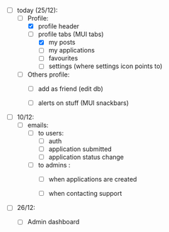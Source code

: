 


- [ ] today (25/12):
  - [ ] Profile:
    - [x] profile header 
    - [ ] profile tabs (MUI tabs)
      - [x] my posts
      - [ ] my applications
      - [ ] favourites
      - [ ] settings (where settings icon points to)
  - [ ] Others profile: 
    - [ ] add as friend (edit db)
    - [ ] alerts on stuff (MUI snackbars)


- [ ] 10/12: 
  - [ ] emails: 
    - [ ] to users: 
      - [ ] auth
      - [ ] application submitted 
      - [ ] application status change 
    - [ ] to admins : 
      - [ ] when applications are created 
      - [ ] when contacting support  


- [ ] 26/12: 
  - [ ] Admin dashboard

